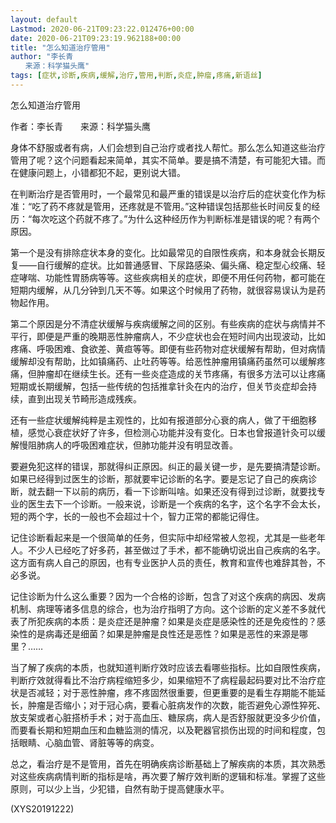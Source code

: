 ```yaml
---
layout: default
Lastmod: 2020-06-21T09:23:22.012476+00:00
date: 2020-06-21T09:23:19.962188+00:00
title: "怎么知道治疗管用"
author: "李长青
　　来源：科学猫头鹰"
tags: [症状,诊断,疾病,缓解,治疗,管用,判断,炎症,肿瘤,疼痛,新语丝]
---
```


怎么知道治疗管用

作者：李长青　　来源：科学猫头鹰

身体不舒服或者有病，人们会想到自己治疗或者找人帮忙。那么怎么知道这些治疗管用了呢？这个问题看起来简单，其实不简单。要是搞不清楚，有可能犯大错。而在健康问题上，小错都犯不起，更别说大错。

在判断治疗是否管用时，一个最常见和最严重的错误是以治疗后的症状变化作为标准：“吃了药不疼就是管用，还疼就是不管用。”这种错误包括那些长时间反复的经历：“每次吃这个药就不疼了。”为什么这种经历作为判断标准是错误的呢？有两个原因。

第一个是没有排除症状本身的变化。比如最常见的自限性疾病，和本身就会长期反复——自行缓解的症状。比如普通感冒、下尿路感染、偏头痛、稳定型心绞痛、轻症哮喘、功能性胃肠病等等。这些疾病相关的症状，即便不用任何药物，都可能在短期内缓解，从几分钟到几天不等。如果这个时候用了药物，就很容易误认为是药物起作用。

第二个原因是分不清症状缓解与疾病缓解之间的区别。有些疾病的症状与病情并不平行，即便是严重的晚期恶性肿瘤病人，不少症状也会在短时间内出现波动，比如疼痛、呼吸困难、食欲差、黄疸等等。即便有些药物对症状缓解有帮助，但对病情缓解却没有帮助，比如镇痛药、止吐药等等。给恶性肿瘤用镇痛药虽然可以缓解疼痛，但肿瘤却在继续生长。还有一些炎症造成的关节疼痛，有很多方法可以让疼痛短期或长期缓解，包括一些传统的包括推拿针灸在内的治疗，但关节炎症却会持续，直到出现关节畸形造成残疾。

还有一些症状缓解纯粹是主观性的，比如有报道部分心衰的病人，做了干细胞移植，感觉心衰症状好了许多，但检测心功能并没有变化。日本也曾报道针灸可以缓解慢阻肺病人的呼吸困难症状，但肺功能并没有明显改善。

要避免犯这样的错误，那就得纠正原因。纠正的最关键一步，是先要搞清楚诊断。如果已经得到过医生的诊断，那就要牢记诊断的名字。要是忘记了自己的疾病诊断，就去翻一下以前的病历，看一下诊断叫啥。如果还没有得到过诊断，就要找专业的医生去下一个诊断。一般来说，诊断是一个疾病的名字，这个名字不会太长，短的两个字，长的一般也不会超过十个，智力正常的都能记得住。

记住诊断看起来是一个很简单的任务，但实际中却经常被人忽视，尤其是一些老年人。不少人已经吃了好多药，甚至做过了手术，都不能确切说出自己疾病的名字。这方面有病人自己的原因，也有专业医护人员的责任，教育和宣传也难辞其咎，不必多说。

记住诊断为什么这么重要？因为一个合格的诊断，包含了对这个疾病的病因、发病机制、病理等诸多信息的综合，也为治疗指明了方向。这个诊断的定义差不多就代表了所犯疾病的本质：是炎症还是肿瘤？如果是炎症是感染性的还是免疫性的？感染性的是病毒还是细菌？如果是肿瘤是良性还是恶性？如果是恶性的来源是哪里？……

当了解了疾病的本质，也就知道判断疗效时应该去看哪些指标。比如自限性疾病，判断疗效就得看比不治疗病程缩短多少，如果缩短不了病程最起码要对比不治疗症状是否减轻；对于恶性肿瘤，疼不疼固然很重要，但更重要的是看生存期能不能延长，肿瘤是否缩小；对于冠心病，要看心脏病发作的次数，能否避免心源性猝死、放支架或者心脏搭桥手术；对于高血压、糖尿病，病人是否舒服就更没多少价值，而要看长期和短期血压和血糖监测的情况，以及靶器官损伤出现的时间和程度，包括眼睛、心脑血管、肾脏等等的病变。

总之，看治疗是不是管用，首先在明确疾病诊断基础上了解疾病的本质，其次熟悉对这些疾病病情判断的指标是啥，再次要了解疗效判断的逻辑和标准。掌握了这些原则，可以少上当，少犯错，自然有助于提高健康水平。

(XYS20191222)

